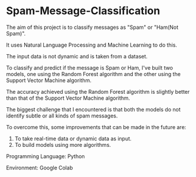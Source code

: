 # Spam-Message-Classification

The aim of this project is to classify messages as "Spam" or "Ham(Not Spam)".

It uses Natural Language Processing and Machine Learning to do this.

The input data is not dynamic and is taken from a dataset.

To classify and predict if the message is Spam or Ham, I've built two models, one using the Random Forest algorithm and the other using the Support Vector Machine algorithm.

The accuracy achieved using the Random Forest algorithm is slightly better than that of the Support Vector Machine algorithm. 

The biggest challenge that I encountered is that both the models do not identify subtle or all kinds of spam messages.

To overcome this, some improvements that can be made in the future are:
1. To take real-time data or dynamic data as input.
2. To build models using more algorithms.

Programming Language: Python

Environment: Google Colab
